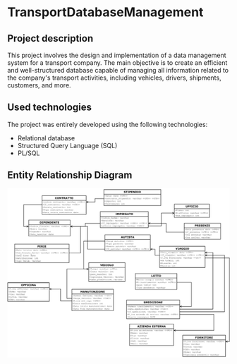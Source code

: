 # TransportDatabaseManagement

## Project description
This project involves the design and implementation of a data management system for a transport company. The main objective is to create an efficient and well-structured database capable of managing all information related to the company's transport activities, including vehicles, drivers, shipments, customers, and more.

## Used technologies
The project was entirely developed using the following technologies:
* Relational database
* Structured Query Language (SQL)
* PL/SQL

## Entity Relationship Diagram
![alt text](./ERD.png)
